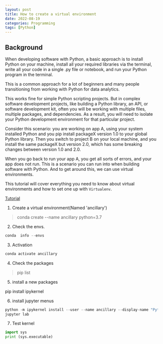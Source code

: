 ```yaml
---
layout: post
title: How to create a virtual environment
date: 2022-08-19
categories: Programming
tags: [Python]
---
```


## Background

When developing software with Python, a basic approach is to install Python on your machine, install all your required libraries via the terminal, write all your code in a single .py file or notebook, and run your Python program in the terminal.

This is a common approach for a lot of beginners and many people transitioning from working with Python for data analytics.

This works fine for simple Python scripting projects. But in complex software development projects, like building a Python library, an API, or software development kit, often you will be working with multiple files, multiple packages, and dependencies. As a result, you will need to isolate your Python development environment for that particular project.

Consider this scenario: you are working on app A, using your system installed Python and you pip install packageX version 1.0 to your global Python library. Then you switch to project B on your local machine, and you install the same packageX but version 2.0, which has some breaking changes between version 1.0 and 2.0.

When you go back to run your app A, you get all sorts of errors, and your app does not run. This is a scenario you can run into when building software with Python. And to get around this, we can use virtual environments.

This tutorial will cover everything you need to know about virtual environments and how to set one up with `Virtualenv`.

[Tutorial](https://www.freecodecamp.org/news/how-to-setup-virtual-environments-in-python/)




1. Create a virtual environment(Named 'ancillary')

> conda create --name ancillary python=3.7

2. Check the envs.

~~~python
conda  info --envs
~~~

3. Activation

```python
conda activate ancillary
```

4. Check the packages

> pip list

5. install a new packages

pip install ipykernel

6. install jupyter menus

```python
python -m ipykernel install --user --name ancillary --display-name "Python (ancillary)"
jupyter lab
```

7. Test kernel

```python
import sys
print (sys.executable)
```